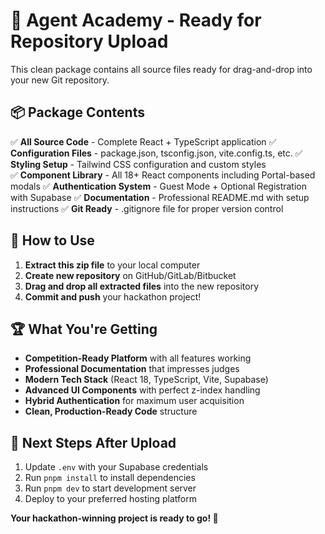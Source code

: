 # 🚀 Agent Academy - Ready for Repository Upload

This clean package contains all source files ready for drag-and-drop into your new Git repository.

## 📦 Package Contents

✅ **All Source Code** - Complete React + TypeScript application
✅ **Configuration Files** - package.json, tsconfig.json, vite.config.ts, etc.
✅ **Styling Setup** - Tailwind CSS configuration and custom styles  
✅ **Component Library** - All 18+ React components including Portal-based modals
✅ **Authentication System** - Guest Mode + Optional Registration with Supabase
✅ **Documentation** - Professional README.md with setup instructions
✅ **Git Ready** - .gitignore file for proper version control

## 🎯 How to Use

1. **Extract this zip file** to your local computer
2. **Create new repository** on GitHub/GitLab/Bitbucket
3. **Drag and drop all extracted files** into the new repository
4. **Commit and push** your hackathon project!

## 🏆 What You're Getting

- **Competition-Ready Platform** with all features working
- **Professional Documentation** that impresses judges  
- **Modern Tech Stack** (React 18, TypeScript, Vite, Supabase)
- **Advanced UI Components** with perfect z-index handling
- **Hybrid Authentication** for maximum user acquisition
- **Clean, Production-Ready Code** structure

## 🚦 Next Steps After Upload

1. Update `.env` with your Supabase credentials
2. Run `pnpm install` to install dependencies
3. Run `pnpm dev` to start development server
4. Deploy to your preferred hosting platform

**Your hackathon-winning project is ready to go! 🚀**
